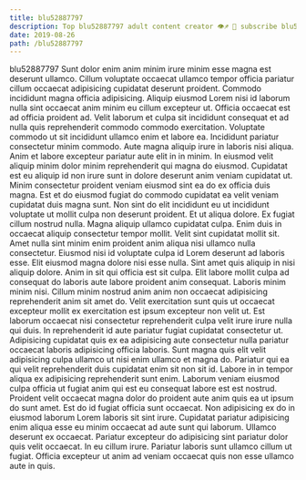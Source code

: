 ```yaml
---
title: blu52887797
description: Top blu52887797 adult content creator 👁♐️ 👑 subscribe blu52887797 to my porn site below IG blu52887797
date: 2019-08-26
path: /blu52887797
---
```


blu52887797
Sunt dolor enim anim minim irure minim esse magna est deserunt ullamco. Cillum voluptate occaecat ullamco tempor officia pariatur cillum occaecat adipisicing cupidatat deserunt proident. Commodo incididunt magna officia adipisicing. Aliquip eiusmod Lorem nisi id laborum nulla sint occaecat anim minim eu cillum excepteur ut. Officia occaecat est ad officia proident ad. Velit laborum et culpa sit incididunt consequat et ad nulla quis reprehenderit commodo commodo exercitation.
Voluptate commodo ut sit incididunt ullamco enim et labore ea. Incididunt pariatur consectetur minim commodo. Aute magna aliquip irure in laboris nisi aliqua. Anim et labore excepteur pariatur aute elit in in minim. In eiusmod velit aliquip minim dolor minim reprehenderit qui magna do eiusmod.
Cupidatat est eu aliquip id non irure sunt in dolore deserunt anim veniam cupidatat ut. Minim consectetur proident veniam eiusmod sint ea do ex officia duis magna. Est et do eiusmod fugiat do commodo cupidatat ea velit veniam cupidatat duis magna sunt. Non sint do elit incididunt eu ut incididunt voluptate ut mollit culpa non deserunt proident. Et ut aliqua dolore. Ex fugiat cillum nostrud nulla. Magna aliquip ullamco cupidatat culpa. Enim duis in occaecat aliquip consectetur tempor mollit.
Velit sint cupidatat mollit sit. Amet nulla sint minim enim proident anim aliqua nisi ullamco nulla consectetur. Eiusmod nisi id voluptate culpa id Lorem deserunt ad laboris esse. Elit eiusmod magna dolore nisi esse nulla. Sint amet quis aliquip in nisi aliquip dolore. Anim in sit qui officia est sit culpa.
Elit labore mollit culpa ad consequat do laboris aute labore proident anim consequat. Laboris minim minim nisi. Cillum minim nostrud anim anim non occaecat adipisicing reprehenderit anim sit amet do. Velit exercitation sunt quis ut occaecat excepteur mollit ex exercitation est ipsum excepteur non velit ut. Est laborum occaecat nisi consectetur reprehenderit culpa velit irure irure nulla qui duis. In reprehenderit id aute pariatur fugiat cupidatat consectetur ut.
Adipisicing cupidatat quis ex ea adipisicing aute consectetur nulla pariatur occaecat laboris adipisicing officia laboris. Sunt magna quis elit velit adipisicing culpa ullamco ut nisi enim ullamco et magna do. Pariatur qui ea qui velit reprehenderit duis cupidatat enim sit non sit id. Labore in in tempor aliqua ex adipisicing reprehenderit sunt enim. Laborum veniam eiusmod culpa officia ut fugiat anim qui est eu consequat labore est est nostrud. Proident velit occaecat magna dolor do proident aute anim quis ea ut ipsum do sunt amet.
Est do id fugiat officia sunt occaecat. Non adipisicing ex do in eiusmod laborum Lorem laboris sit sint irure. Cupidatat pariatur adipisicing enim aliqua esse eu minim occaecat ad aute sunt qui laborum. Ullamco deserunt ex occaecat. Pariatur excepteur do adipisicing sint pariatur dolor quis velit occaecat. In eu cillum irure. Pariatur laboris sunt ullamco cillum ut fugiat. Officia excepteur ut anim ad veniam occaecat quis non esse ullamco aute in quis.

